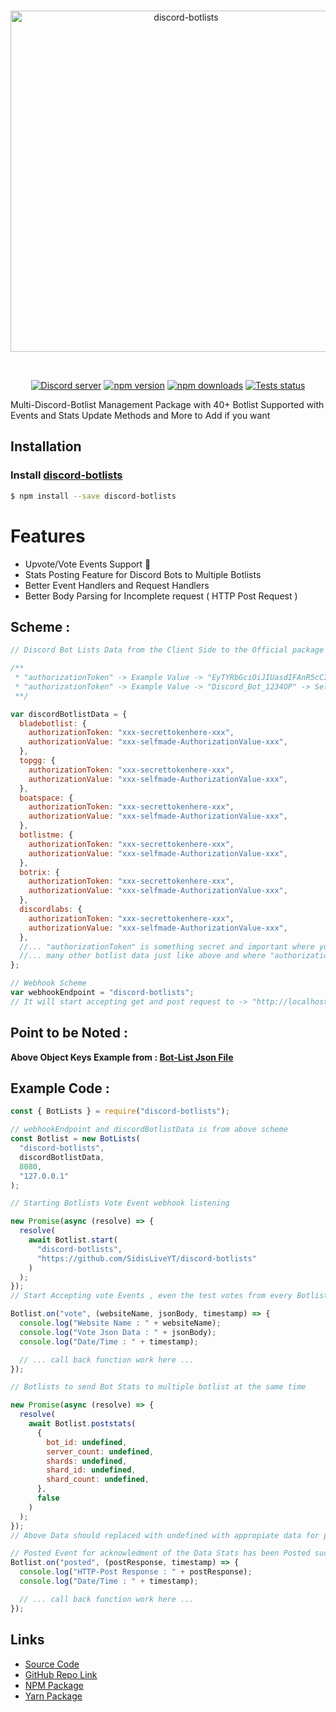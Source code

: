 <div align="center">
  <br />
  <p>
    <a href="https://github.com/SidisLiveYT/discord-botlists"><img src="https://raw.githubusercontent.com/SidisLiveYT/discord-botlists/main/.github/asserts/logo.svg" width="546" alt="discord-botlists" /></a>
  </p>
  <br />
<p>
<a href="https://discord.gg/MfME24sJ2a"><img src="https://img.shields.io/discord/795434308005134406?color=5865F2&logo=discord&logoColor=white" alt="Discord server" /></a>
<a href="https://www.npmjs.com/package/discord-botlists"><img src="https://img.shields.io/npm/v/discord-botlists.svg?maxAge=3600" alt="npm version" /></a>
<a href="https://www.npmjs.com/package/discord-botlists"><img src="https://img.shields.io/npm/dt/discord-botlists.svg?maxAge=3600" alt="npm downloads" /></a>
<a href="https://github.com/SidisLiveYT/discord-botlists/actions"><img src="https://github.com/discordjs/discord.js/workflows/Testing/badge.svg" alt="Tests status" /></a>
</p>
</div>

Multi-Discord-Botlist Management Package with 40+ Botlist Supported with Events and Stats Update Methods and More to Add if you want

## Installation

### Install **[discord-botlists](https://npmjs.com/package/discord-botlists)**

```sh
$ npm install --save discord-botlists
```

# Features

- Upvote/Vote Events Support 🚗
- Stats Posting Feature for Discord Bots to Multiple Botlists
- Better Event Handlers and Request Handlers
- Better Body Parsing for Incomplete request ( HTTP Post Request )

## Scheme :

```js
// Discord Bot Lists Data from the Client Side to the Official package

/**
 * "authorizationToken" -> Example Value -> "EyTYRbGciOiJIUasdIFAnR5cCI6IasApXVCJ9.eyJsaLPOsadadw423zMTQzMTM5NTc0NTk4HJKSIsImJvdCI6dad.opopqwe89SDHJa08s9aJ=" -> Very Secret Botlist TOken and Bot Specific and unique and need to hide for security
 * "authorizationToken" -> Example Value -> "Discord_Bot_1234OP" -> Self Made jsut to check for vote Webhooks
 **/

var discordBotlistData = {
  bladebotlist: {
    authorizationToken: "xxx-secrettokenhere-xxx",
    authorizationValue: "xxx-selfmade-AuthorizationValue-xxx",
  },
  topgg: {
    authorizationToken: "xxx-secrettokenhere-xxx",
    authorizationValue: "xxx-selfmade-AuthorizationValue-xxx",
  },
  boatspace: {
    authorizationToken: "xxx-secrettokenhere-xxx",
    authorizationValue: "xxx-selfmade-AuthorizationValue-xxx",
  },
  botlistme: {
    authorizationToken: "xxx-secrettokenhere-xxx",
    authorizationValue: "xxx-selfmade-AuthorizationValue-xxx",
  },
  botrix: {
    authorizationToken: "xxx-secrettokenhere-xxx",
    authorizationValue: "xxx-selfmade-AuthorizationValue-xxx",
  },
  discordlabs: {
    authorizationToken: "xxx-secrettokenhere-xxx",
    authorizationValue: "xxx-selfmade-AuthorizationValue-xxx",
  },
  //... "authorizationToken" is something secret and important where you had to "regen" in botlist's webhook page . and its quite long like larger than 25 characters at size
  //... many other botlist data just like above and where "authorizationValue"'s value should be value for "Authorization in HTTP POST request"
};

// Webhook Scheme
var webhookEndpoint = "discord-botlists";
// It will start accepting get and post request to -> "http://localhost:8080/discord-botlists" , where you can change listener port and ip address for pterodactyl users
```

## Point to be Noted :

**Above Object Keys Example from : [Bot-List Json File](https://github.com/SidisLiveYT/discord-botlists/blob/main/src/resources/botlists.json)**

## Example Code :

```js
const { BotLists } = require("discord-botlists");

// webhookEndpoint and discordBotlistData is from above scheme
const Botlist = new BotLists(
  "discord-botlists",
  discordBotlistData,
  8080,
  "127.0.0.1"
);

// Starting Botlists Vote Event webhook listening

new Promise(async (resolve) => {
  resolve(
    await Botlist.start(
      "discord-botlists",
      "https://github.com/SidisLiveYT/discord-botlists"
    )
  );
});
// Start Accepting vote Events , even the test votes from every Botlists where your webhook url has been saved in their Webhook manage page

Botlist.on("vote", (websiteName, jsonBody, timestamp) => {
  console.log("Website Name : " + websiteName);
  console.log("Vote Json Data : " + jsonBody);
  console.log("Date/Time : " + timestamp);

  // ... call back function work here ...
});

// Botlists to send Bot Stats to multiple botlist at the same time

new Promise(async (resolve) => {
  resolve(
    await Botlist.poststats(
      {
        bot_id: undefined,
        server_count: undefined,
        shards: undefined,
        shard_id: undefined,
        shard_count: undefined,
      },
      false
    )
  );
});
// Above Data should replaced with undefined with appropiate data for post request

// Posted Event for acknowledment of the Data Stats has been Posted successfully
Botlist.on("posted", (postResponse, timestamp) => {
  console.log("HTTP-Post Response : " + postResponse);
  console.log("Date/Time : " + timestamp);

  // ... call back function work here ...
});
```

## Links

- [Source Code](https://github.com/SidisLiveYT/discord-botlists.git)
- [GitHub Repo Link](https://github.com/SidisLiveYT/discord-botlists)
- [NPM Package](https://www.npmjs.com/package/discord-botlists)
- [Yarn Package](https://yarn.pm/discord-botlists)
